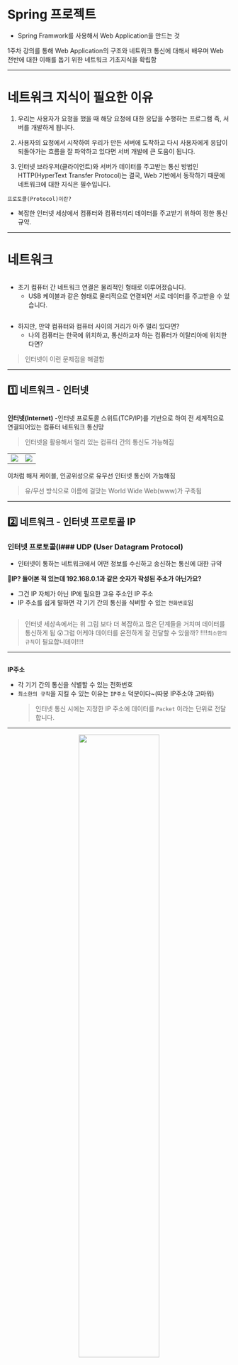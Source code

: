 <h1 id="spring-프로젝트">Spring 프로젝트</h1>
<ul>
<li>Spring Framwork를 사용해서 Web Application을 만드는 것</li>
</ul>
<p>1주차 강의를 통해 Web Application의 구조와 네트워크 통신에 대해서 배우며
Web 전반에 대한 이해를 돕기 위한 네트워크 기초지식을 확립함</p>
<hr />
<h1 id="네트워크-지식이-필요한-이유">네트워크 지식이 필요한 이유</h1>
<ol>
<li><p>우리는 사용자가 요청을 했을 때 해당 요청에 대한 응답을 수행하는 프로그램 즉, 서버를 개발하게 됩니다. </p>
</li>
<li><p>사용자의 요청에서 시작하여 우리가 만든 서버에 도착하고 다시 사용자에게 응답이 되돌아가는 흐름을 잘 파악하고 있다면 서버 개발에 큰 도움이 됩니다.</p>
</li>
<li><p>인터넷 브라우저(클라이언트)와 서버가 데이터를 주고받는 통신 방법인 HTTP(HyperText Transfer Protocol)는 결국, Web 기반에서 동작하기 때문에 네트워크에 대한 지식은 필수입니다.</p>
</li>
</ol>
<p><code>프로토콜(Protocol)이란?</code></p>
<ul>
<li>복잡한 인터넷 세상에서 컴퓨터와 컴퓨터끼리 데이터를 주고받기 위하여 정한 통신규약.</li>
</ul>
<hr />
<h1 id="네트워크">네트워크</h1>
<p><img alt="" src="https://velog.velcdn.com/images/mo00ai/post/0e81470e-6c79-4800-8fc6-cda2a24462ab/image.png" /></p>
<ul>
<li>초기 컴퓨터 간 네트워크 연결은 물리적인 형태로 이루어졌습니다.<ul>
<li>USB 케이블과 같은 형태로 물리적으로 연결되면 서로 데이터를 주고받을 수 있습니다.</li>
</ul>
</li>
</ul>
<p><img alt="" src="https://velog.velcdn.com/images/mo00ai/post/a946e198-b441-43ff-a36f-071a72f8f730/image.png" /></p>
<ul>
<li>하지만, 만약 컴퓨터와 컴퓨터 사이의 거리가 아주 멀리 있다면?<ul>
<li>나의 컴퓨터는 한국에 위치하고, 통신하고자 하는 컴퓨터가 이탈리아에 위치한다면?
<img alt="" src="https://velog.velcdn.com/images/mo00ai/post/942e709e-6c75-428b-bf19-1ee1a2128b44/image.png" /></li>
</ul>
</li>
</ul>
<blockquote>
<p>인터넷이 이런 문제점을 해결함</p>
</blockquote>
<hr />
<h2 id="1️⃣-네트워크---인터넷">1️⃣ 네트워크 - 인터넷</h2>
<p><img alt="" src="https://velog.velcdn.com/images/mo00ai/post/778908fe-9567-49c9-b539-c917360865a7/image.png" /></p>
<p><strong>인터넷(Internet)</strong>
-인터넷 프로토콜 스위트(TCP/IP)를 기반으로 하여 전 세계적으로 연결되어있는 컴퓨터 네트워크 통신망</p>
<blockquote>
<p>인터넷을 활용해서 멀리 있는 컴퓨터 간의 통신도 가능해짐</p>
</blockquote>
<table>
  <tr>
  <td><img src="https://velog.velcdn.com/images/mo00ai/post/05a05457-4f9f-4d0d-806c-3d64fc29292f/image.png" /></td>
  <td><img src="https://velog.velcdn.com/images/mo00ai/post/6feec9b1-1ce6-4e1e-bfb8-697a65d10e22/image.png" /></td>
  </tr>
</table>

<p>이처럼 해저 케이블, 인공위성으로 유무선 인터넷 통신이 가능해짐</p>
<blockquote>
<p>유/무선 방식으로 이름에 걸맞는 World Wide Web(www)가 구축됨</p>
</blockquote>
<hr />
<h2 id="2️⃣-네트워크---인터넷-프로토콜-ip">2️⃣ 네트워크 - 인터넷 프로토콜 IP</h2>
<h3 id="인터넷-프로토콜i-udp-user-datagram-protocol">인터넷 프로토콜(I### UDP (User Datagram Protocol)</h3>
<ul>
<li>인터넷이 통하는 네트워크에서 어떤 정보를 수신하고 송신하는 통신에 대한 규약</li>
</ul>
<p><strong>🤔IP? 들어본 적 있는데 192.168.0.1과 같은 숫자가 작성된 주소가 아닌가요?</strong></p>
<ul>
<li>그건 IP 자체가 아닌 IP에 필요한 고유 주소인 IP 주소</li>
<li>IP 주소를 쉽게 말하면 각 기기 간의 통신을 식벼할 수 있는 <code>전화번호</code>임</li>
</ul>
<p><img alt="" src="https://velog.velcdn.com/images/mo00ai/post/4656be35-9ff4-4d4f-ae8c-667f3583cc58/image.png" /></p>
<blockquote>
<p>인터넷 세상속에서는 위 그림 보다 더 복잡하고 많은 단계들을 거치며 데이터를 통신하게 됨
😲그럼 어케야 데이터를 온전하게 잘 전달할 수 있을까?
‼️‼️<code>최소한의 규칙</code>이 필요합니데이‼️‼️</p>
</blockquote>
<hr />
<p><img alt="" src="https://velog.velcdn.com/images/mo00ai/post/8308e0d5-12f4-4247-9f65-b2ccdb0d0909/image.png" /></p>
<p><strong>IP주소</strong></p>
<ul>
<li>각 기기 간의 통신을 식별할 수 있는 전화번호</li>
<li><code>최소한의 규칙</code>을 지킬 수 있는 이유는 <code>IP주소</code> 덕분이다~(따봉 IP주소야 고마워)<blockquote>
<p>인터넷 통신 시에는 지정한 IP 주소에 데이터를 <code>Packet</code> 이라는 단위로 전달합니다.</p>
</blockquote>
</li>
</ul>
<hr />
<p align="center">
  <img src="https://velog.velcdn.com/images/mo00ai/post/873efdc7-fea8-4b46-b77e-f1e4b6896fa7/image.png" width="60%" />
</p>

<p><strong>Packet</strong></p>
<ul>
<li>데이터를 전달하는 단위</li>
<li><code>소스IP(출발지)</code>, <code>대상IP(도착지)</code>를 포함하고 있어서 어떤 컴퓨터에 데이터를 전송할지 판별할 수 있음</li>
<li>Paket은 크게 헤더, 페이로드, 트레일러(수신여부 포함)으로 구분됨</li>
<li>데이터를 주기만 하는 것이 아닌 받고 ‼️<strong><em>응답한다!!!</em></strong>‼️</li>
</ul>
<hr />
<p><strong>IP 방식의 문제점</strong></p>
<ul>
<li>인터넷 프로토콜(IP)를 사용하여 데이터를 통신할 수 있게 되었다.<blockquote>
<p>하지만 IP만으로 모든 것이 해결되지 않음</p>
</blockquote>
</li>
</ul>
<ol>
<li><p><strong>애플리케이션 구분</strong></p>
<ul>
<li>대상 컴퓨터의 어떤 프로그램에 사용될 데이터인지 구분할 수 없다.<img src="https://velog.velcdn.com/images/mo00ai/post/13a8a262-ef18-407b-82b1-b685e10be0b7/image.png" width="60%" />
</li>
</ul>
</li>
<li><p><strong>비연결성</strong></p>
<ul>
<li>수신 대상의 현재 상태에 상관없이 데이터를 전송한다.<img src="https://velog.velcdn.com/images/mo00ai/post/593344e3-2562-4142-95f8-962ac25dabca/image.png" width="60%" />
</li>
</ul>
</li>
<li><p><strong>비신뢰성</strong></p>
<ul>
<li>패킷이 소실되는 경우가 발생한다.</li>
<li>패킷의 손상여부를 송신, 수신측 모두 알 수 없다.<img src="https://velog.velcdn.com/images/mo00ai/post/86c2e361-285c-49ec-8e91-7a2c828e77e8/image.png" width="60%" />    


</li>
</ul>
</li>
</ol>
<ul>
<li>패킷의 순서가 뒤죽박죽이 되어 섞여서 들어오는 경우가 발생한다.<ul>
<li>용량이 큰 데이터의 경우 패킷이 여러개로 나뉘어져 전송된다.<img src="https://velog.velcdn.com/images/mo00ai/post/e3aa6997-5e18-4410-8c56-ca6a061bdf94/image.png" width="60%" />
→ 패킷이 손실되거나, 오류가 발생하여도 데이터의 재전송을 진행하지 않습니다.

</li>
</ul>
</li>
</ul>
<blockquote>
<p>이런 ❌<code>인터넷 프로토콜(IP)</code>❌ 문제점들을 해결해주는 것이 바로 🙆‼️<code>TCP 프로토콜</code>‼️🙆</p>
</blockquote>
<hr />
<h2 id="3️⃣-네트워크---tcp">3️⃣ 네트워크 - TCP</h2>
<h3 id="tcptransmission-control-protocol">TCP(Transmission Control Protocol)</h3>
<ul>
<li>서버와 클라이언트 간에 데이터를 <code>신뢰성</code> 있게 전달하기 위해 만들어진 프로토콜. </li>
<li>IP 방식에서의 패킷 손실, 오류가 생겨도 데이터를 재전송하지 않는 등의 문제를 보완</li>
</ul>
<hr />
<p><img alt="" src="https://velog.velcdn.com/images/mo00ai/post/9242f09c-7525-4f63-bbb5-3d024474d952/image.png" /></p>
<p><strong>3 Way HandShake</strong></p>
<ol>
<li>SYN 접속 요청</li>
<li>ACK 요청 수락 → ACK가 없다면 연결 실패.</li>
<li>ACK → ACK 함께 데이터 전송 가능</li>
</ol>
<blockquote>
<ul>
<li>1컴퓨터가 2컴퓨터에게 syn 접속 요청</li>
</ul>
</blockquote>
<ul>
<li>2 컴퓨터 ACT 요청 수락 및 1컴퓨터에게 syn 접속 요청 보냄</li>
<li>1 컴퓨터 ack 요청 수락</li>
</ul>
<ul>
<li>SYN, ACK 용어 설명<ul>
<li><strong>SYN (Synchronize)</strong><ul>
<li>클라이언트가 서버에게 연결을 요청하는 첫 번째 단계이다.</li>
<li>클라이언트는 서버에게 &quot;연결을 시작하고 싶다&quot;는 의사를 나타내기 위해 SYN 플래그가 설정된 패킷을 전송한다.</li>
<li>패킷에는 시퀀스 번호도 포함되어 있고 데이터 전송 순서를 관리할 준비를 한다.</li>
</ul>
</li>
<li><strong>ACK (Acknowledge)</strong><ul>
<li>서버가 클라이언트의 SYN 패킷을 받고, 이를 확인했다는 신호를 보내는 단계이다.</li>
<li>서버는 클라이언트의 SYN 요청을 수락하며, 자신도 연결을 시작하고 싶다는 뜻을 담아 SYN 플래그와 함께 ACK 플래그가 설정된 패킷을 클라이언트에게 전송한다.</li>
<li>이때, 서버는 클라이언트의 시퀀스 번호에 1을 더한 값을 ACK로 응답한다.</li>
</ul>
</li>
</ul>
</li>
</ul>
<blockquote>
<p>⚠️<code>주의사항</code></p>
</blockquote>
<ul>
<li>3 Way HandShake는 물리적으로 연결되는 것이 아닙니다.</li>
<li>최소한의 논리적인 연결을 통하여 연결이 되었다고 가정하는 것 입니다.</li>
</ul>
<hr />
<p><strong>데이터 전송 여부</strong>
<img alt="" src="https://velog.velcdn.com/images/mo00ai/post/cbb00dff-24c7-40bf-b5bf-6126c056ba6b/image.png" />
→ TCP를 통해 통신하면 데이터를 잘 받았다는 응답을 반환해준다.</p>
<hr />
<p><strong>패킷 순서</strong>
<img alt="" src="https://velog.velcdn.com/images/mo00ai/post/4fd3fa78-00e4-42a3-8f11-8726c6cef0e4/image.png" /> 
→ 패킷이 나뉘어져 올지라도 순서를 보장한다.</p>
<blockquote>
<p>TCP는 신뢰성이 있지만 연결하는 과정, 데이터 전송에 시간이 많이 소요된다. TCP는 현재 단계 이상의 최적화를 하기 힘들다. (최소한의 논리적인 연결이 필요하기 때문) 
→ ‼️3 way handshake 과정을 거치는 만큼 속도가 느리다.</p>
</blockquote>
<hr />
<h2 id="4️⃣-네트워크---udp">4️⃣ 네트워크 - UDP</h2>
<h3 id="udp-user-datagram-protocol">UDP (User Datagram Protocol)</h3>
<ul>
<li>비연결형, 신뢰성이 없는 전송 프로토콜</li>
<li>TCP의 신뢰성 보장 기능은 많은 애플리케이션에 유용했지만, 실시간 통신이나 스트리밍 애플리케이션에서는 <code>빠른 전송</code>이 중요했기 때문에 UDP는 이러한 요구를 충족하기 위해 개발되었다.</li>
</ul>
<blockquote>
<p>현대에서는 UDP를 많이 사용하는 추세이다. HTTP3 에서 채택한 방식, HTTP에도 버전이 있다!
ex) 실시간 스트리밍 서비스, 온라인 게임, 인터넷 전화 
특징 : 실시간성 보장 중요</p>
</blockquote>
<ul>
<li><p><strong>UDP의 특징</strong></p>
<ol>
<li><p>IP 방식과 거의 비슷하다. </p>
<ul>
<li>3 way handshake를 하지 않는다.<ul>
<li>데이터 전송, 응답, 순서를 보장하지 않는다.(비신뢰성)</li>
</ul>
</li>
</ul>
</li>
<li><p>추가적인 기능이 거의 없다.</p>
<ul>
<li>기능이 없고 연결을 하지 않는 대신 속도가 빠르다.</li>
</ul>
</li>
<li><p><strong>IP와 차이점</strong>으로 <strong>PORT</strong> 가 존재한다.</p>
<ul>
<li>TCP에도 <strong>PORT</strong>가 존재한다.</li>
</ul>
</li>
<li><p>데이터 무결성 검사 → <strong>체크섬(Checksum)</strong>을 포함하고 있다.</p>
<ul>
<li>잘못된 데이터가 전송되지 않도록 만들어준다.</li>
</ul>
</li>
</ol>
</li>
</ul>
<hr />
<h2 id="5️⃣-네트워크---port">5️⃣ 네트워크 - PORT</h2>
<h3 id="port">PORT</h3>
<ul>
<li>같은 IP 내에서 프로세스 구분을 하기 위해서 사용</li>
</ul>
<blockquote>
<p>🤔 같은 IP에서 동시에 여러가지 프로그램이 실행되고 있다면 IP 주소가 같은데, 패킷의 도착지를 어떻게 식별할 수 있을까요?
-&gt; 현재 전송하고자 하는 패킷이 어떤 곳에 필요한 패킷인지 IP만으로는 해결이 되지 않습니다. 이때 프로그램을 구분하기 위해 사용되는 것이 바로 <strong>PORT</strong>입니다!</p>
</blockquote>
<p><img alt="" src="https://velog.velcdn.com/images/mo00ai/post/14b3f09e-6803-4ee5-91d0-6b0e9b217731/image.png" /></p>
<blockquote>
<p>→  쉽게 말해서 PORT는 아파트 호수와 같은 역할을 수행한다. </p>
</blockquote>
<p align="center"><img src="https://velog.velcdn.com/images/mo00ai/post/70f774e1-6b0b-4b52-bd67-314d17dcffb8/image.png" width="60%" />


<hr />
<ul>
<li><p><strong>TCP/IP Packet 구조</strong></p>
<ul>
<li><p>소스 PORT, 대상 PORT를 포함한다.</p>
<p align="center"><img src="https://velog.velcdn.com/images/mo00ai/post/2194a994-9a95-4bf2-910a-f8287cd2ecf5/image.png" width="60%" />


</li>
</ul>
</li>
</ul>
<ul>
<li><strong>자주 사용되는 PORT</strong><ol>
<li><strong>0 ~ 65535 할당 가능</strong></li>
<li><strong>이미 사용되고 있는 포트 (0 ~ 1023)</strong> <ul>
<li>국제 도메인 관리기구에 의해 관리된다, 사용하지 않는것이 좋다.</li>
<li><code>FTP</code> - 20, 21 (TCP)</li>
<li><code>SSH</code> - 22 (TCP)</li>
<li><code>텔넷</code> - 23 (TCP)</li>
<li><code>SMTP</code> - 25 (TCP)</li>
<li><code>DNS</code> - 53 (TCP/UDP)</li>
<li><code>DHCP</code> - 67 (UDP)</li>
<li><code>HTTP</code> - <strong>80 (TCP)</strong></li>
<li><code>HTTPS</code> - <strong>443 (TCP)</strong></li>
<li><code>RDP</code> - 3389 (TCP/UDP)</li>
</ul>
</li>
</ol>
</li>
<li>실제 개발을 진행할 때 사용되지 않는 나머지 포트를 사용하여 개발하면 됩니다.</li>
</ul>
<hr />